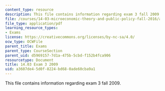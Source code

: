 ```yaml
---
content_type: resource
description: This file contains information regarding exam 3 fall 2009.
file: /courses/14-03-microeconomic-theory-and-public-policy-fall-2016/a3607de45d0f8224bd680ade60cba9a1_MIT14_03F16_exam3_09.pdf
file_type: application/pdf
learning_resource_types:
- Exams
license: https://creativecommons.org/licenses/by-nc-sa/4.0/
ocw_type: OCWFile
parent_title: Exams
parent_type: CourseSection
parent_uid: d5969157-7d1a-475b-5cbd-f152b4fca906
resourcetype: Document
title: 14.03 Exam 3 2009
uid: a3607de4-5d0f-8224-bd68-0ade60cba9a1
---
```

This file contains information regarding exam 3 fall 2009.